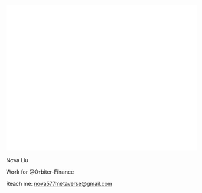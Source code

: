 ![Metrics](/github-metrics.svg)


Nova Liu

Work for @Orbiter-Finance

Reach me: nova577metaverse@gmail.com

<!---
nova577metaverse/nova577metaverse is a ✨ special ✨ repository because its `README.md` (this file) appears on your GitHub profile.
You can click the Preview link to take a look at your changes.
--->
